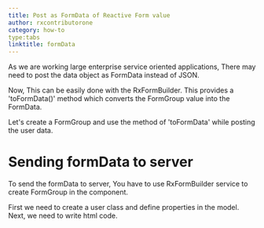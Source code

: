```yaml
---
title: Post as FormData of Reactive Form value
author: rxcontributorone
category: how-to
type:tabs
linktitle: formData
---
```


As we are working large enterprise service oriented applications, There may need to post the data object as FormData instead of JSON.

Now, This can be easily done with the RxFormBuilder. This provides a 'toFormData()' method which converts the FormGroup value into the FormData. 

Let's create a FormGroup and use the method of 'toFormData' while posting the user data.

# Sending formData to server

To send the formData to server, You have to use RxFormBuilder service to create FormGroup in the component.

<data-scope scope="['decorator']">
First we need to create a user class and define properties in the model.
<div component="app-code" key="formadata-complete-model"></div> 
</data-scope>
<div component="app-code" key="formadata-complete-component"></div> 
Next, we need to write html code.
<div component="app-code" key="formadata-complete-html"></div> 
<div component="app-example-runner" ref-component="app-formadata-complete"></div>


